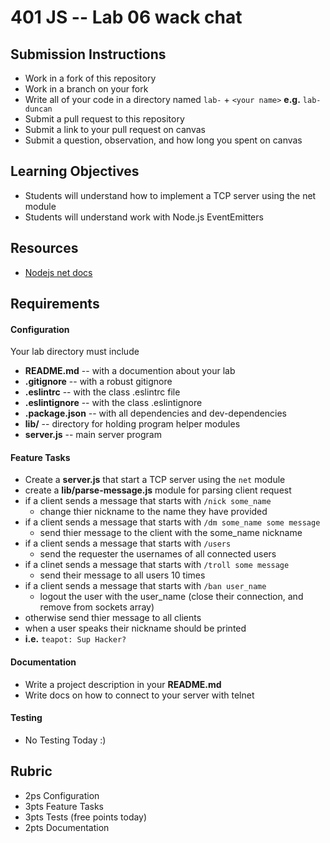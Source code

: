 401 JS --  Lab 06 wack chat
===

## Submission Instructions
  * Work in a fork of this repository
  * Work in a branch on your fork
  * Write all of your code in a directory named `lab-` + `<your name>` **e.g.** `lab-duncan`
  * Submit a pull request to this repository
  * Submit a link to your pull request on canvas
  * Submit a question, observation, and how long you spent on canvas  
  
## Learning Objectives  
* Students will understand how to implement a TCP server using the net module
* Students will understand work with Node.js EventEmitters

## Resources  
* [Nodejs net docs](https://nodejs.org/api/net.html)

## Requirements  
#### Configuration  
<!-- list of files, configurations, tools, ect that are required -->
Your lab directory must include  
* **README.md** -- with a documention about your lab
* **.gitignore** -- with a robust gitignore
* **.eslintrc** -- with the class .eslintrc file
* **.eslintignore** -- with the class .eslintignore
* **.package.json** -- with all dependencies and dev-dependencies 
* **lib/**  -- directory for holding program helper modules
* **server.js** --  main server program
 
#### Feature Tasks  
* Create a **server.js** that start a TCP server using the `net` module
* create a **lib/parse-message.js** module for parsing client request
 * if a client sends a message that starts with `/nick some_name` 
   * change thier nickname to the name they have provided
 * if a client sends a message that starts with `/dm some_name some message`
   * send thier message to the client with the some_name nickname
 * if a client sends a message that starts with `/users`
   * send the requester the usernames of all connected users 
 * if a clinet sends a message that starts with `/troll some message`
   * send their message to all users 10 times
 * if a client sends a message that starts with `/ban user_name`
   * logout the user with the user_name (close their connection, and remove from sockets array)
 * otherwise send thier message to all clients
* when a user speaks their nickname should be printed
 * **i.e.** `teapot: Sup Hacker?`

####  Documentation  
* Write a project description in your **README.md**
* Write docs on how to connect to your server with telnet

#### Testing  
*  No Testing Today :)

## Rubric  
* 2ps Configuration
* 3pts Feature Tasks
* 3pts Tests (free points today)
* 2pts Documentation
